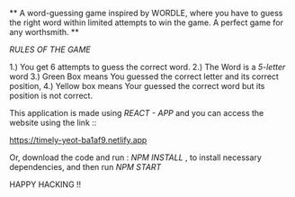 ** A word-guessing game inspired by WORDLE, where you have to guess the right word within limited attempts to win the game. A perfect game for any worthsmith. **

*RULES OF THE GAME*

1.) You get 6 attempts to guess the correct word. 
2.) The Word is a *5-letter* word
3.) Green Box means You guessed the correct letter and its correct position,
4.) Yellow box means Your guessed the correct word but its position is not correct.

This application is made using *REACT - APP* and you can access the website using the link ::

https://timely-yeot-ba1af9.netlify.app

Or, download the code and run : *NPM INSTALL* , to install necessary dependencies, and then run *NPM START*

HAPPY HACKING !!

